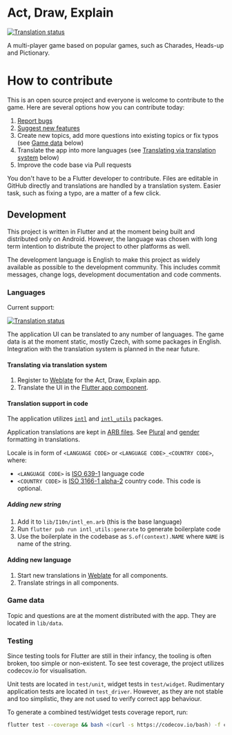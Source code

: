 # Act, Draw, Explain

[![Translation status](https://weblate.lat.sk/widgets/act-draw-explain/-/svg-badge.svg)](https://weblate.lat.sk/engage/act-draw-explain/?utm_source=widget)

A multi-player game based on popular games, such as Charades, Heads-up and Pictionary.

# How to contribute

This is an open source project and everyone is welcome to contribute to the game. Here are several options how you can contribute today:

1. [Report bugs](https://github.com/radeklat/act-draw-explain/issues/new/choose)
2. [Suggest new features](https://github.com/radeklat/act-draw-explain/issues/new/choose)
3. Create new topics, add more questions into existing topics or fix typos (see [Game data](#game-data) below)
4. Translate the app into more languages (see [Translating via translation system](#translating-via-translation-system) below)
5. Improve the code base via Pull requests

You don't have to be a Flutter developer to contribute. Files are editable in GitHub directly and translations are handled by a translation system. Easier task, such as fixing a typo, are a matter of a few click.

## Development

This project is written in Flutter and at the moment being built and distributed only on Android. However, the language was chosen with long term intention to distribute the project to other platforms as well.

The development language is English to make this project as widely available as possible to the development community. This includes commit messages, change logs, development documentation and code comments.

### Languages

Current support:

[![Translation status](https://weblate.lat.sk/widgets/act-draw-explain/-/multi-auto.svg)](https://weblate.lat.sk/engage/act-draw-explain/?utm_source=widget)

The application UI can be translated to any number of languages. The game data is at the moment static, mostly Czech, with some packages in English. Integration with the translation system is planned in the near future.

#### Translating via translation system

1. Register to [Weblate](https://weblate.lat.sk/engage/act-draw-explain/) for the Act, Draw, Explain app.
2. Translate the UI in the [Flutter app component](https://weblate.lat.sk/projects/act-draw-explain/flutter-app/).

#### Translation support in code

The application utilizes [`intl`](https://pub.dev/packages/intl) and [`intl_utils`](https://pub.dev/packages/intl_utils) packages.

Application translations are kept in [ARB files](https://github.com/google/app-resource-bundle/wiki/ApplicationResourceBundleSpecification). See [Plural](https://support.crowdin.com/icu-message-syntax/#plural) and [gender](https://support.crowdin.com/icu-message-syntax/#select) formatting in translations.

Locale is in form of `<LANGUAGE CODE>` or `<LANGUAGE CODE>_<COUNTRY CODE>`, where:
* `<LANGUAGE CODE>` is [ISO 639-1](https://en.wikipedia.org/wiki/List_of_ISO_639-1_codes) language code
* `<COUNTRY CODE>` is [ISO 3166-1 alpha-2](https://en.wikipedia.org/wiki/ISO_3166-1_alpha-2#Officially_assigned_code_elements) country code. This code is optional.

##### Adding new string

1. Add it to `lib/I10n/intl_en.arb` (this is the base language)
2. Run `flutter pub run intl_utils:generate` to generate boilerplate code
3. Use the boilerplate in the codebase as `S.of(context).NAME` where `NAME` is name of the string.

#### Adding new language

1. Start new translations in [Weblate](https://weblate.lat.sk/projects/act-draw-explain/) for all components.
2. Translate strings in all components.

### Game data

Topic and questions are at the moment distributed with the app. They are located in `lib/data`.

### Testing

Since testing tools for Flutter are still in their infancy, the tooling is often broken, too simple or non-existent. To see test coverage, the project utilizes codecov.io for visualisation.

Unit tests are located in `test/unit`, widget tests in `test/widget`. Rudimentary application tests are located in `test_driver`. However, as they are not stable and too simplistic, they are not used to verify correct app behaviour.

To generate a combined test/widget tests coverage report, run:

```bash
flutter test --coverage && bash <(curl -s https://codecov.io/bash) -f coverage/lcov.info
```